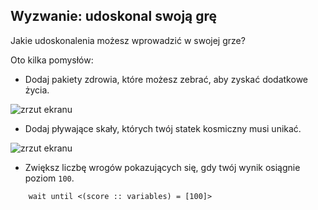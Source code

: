 ## Wyzwanie: udoskonal swoją grę

Jakie udoskonalenia możesz wprowadzić w swojej grze?

Oto kilka pomysłów:

+ Dodaj pakiety zdrowia, które możesz zebrać, aby zyskać dodatkowe życia.

![zrzut ekranu](images/invaders-aid.png)

+ Dodaj pływające skały, których twój statek kosmiczny musi unikać.

![zrzut ekranu](images/invaders-rocks.png)

+ Zwiększ liczbę wrogów pokazujących się, gdy twój wynik osiągnie poziom `100`.

```blocks3
    wait until <(score :: variables) = [100]>
```